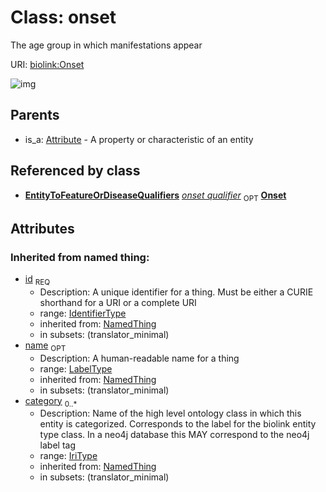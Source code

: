 # Class: onset


The age group in which manifestations appear

URI: [biolink:Onset](https://w3id.org/biolink/vocab/Onset)

![img](http://yuml.me/diagram/nofunky;dir:TB/class/\[EntityToFeatureOrDiseaseQualifiers]-%20onset%20qualifier%200..1>\[Onset|id(i):identifier_type;name(i):label_type%20%3F;category(i):iri_type%20*],%20\[Attribute]^-\[Onset])
## Parents

 *  is_a: [Attribute](Attribute.md) - A property or characteristic of an entity
## Referenced by class

 *  **[EntityToFeatureOrDiseaseQualifiers](EntityToFeatureOrDiseaseQualifiers.md)** *[onset qualifier](onset_qualifier.md)*  <sub>OPT</sub>  **[Onset](Onset.md)**
## Attributes

### Inherited from named thing:

 * [id](id.md)  <sub>REQ</sub>
    * Description: A unique identifier for a thing. Must be either a CURIE shorthand for a URI or a complete URI
    * range: [IdentifierType](IdentifierType.md)
    * inherited from: [NamedThing](NamedThing.md)
    * in subsets: (translator_minimal)
 * [name](name.md)  <sub>OPT</sub>
    * Description: A human-readable name for a thing
    * range: [LabelType](LabelType.md)
    * inherited from: [NamedThing](NamedThing.md)
    * in subsets: (translator_minimal)
 * [category](category.md)  <sub>0..*</sub>
    * Description: Name of the high level ontology class in which this entity is categorized. Corresponds to the label for the biolink entity type class. In a neo4j database this MAY correspond to the neo4j label tag
    * range: [IriType](IriType.md)
    * inherited from: [NamedThing](NamedThing.md)
    * in subsets: (translator_minimal)
